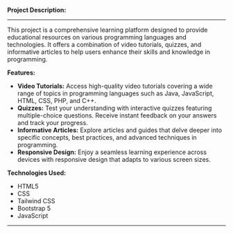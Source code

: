 **Project Description:**

---

This project is a comprehensive learning platform designed to provide educational resources on various programming languages and technologies. It offers a combination of video tutorials, quizzes, and informative articles to help users enhance their skills and knowledge in programming.

**Features:**
- **Video Tutorials:** Access high-quality video tutorials covering a wide range of topics in programming languages such as Java, JavaScript, HTML, CSS, PHP, and C++.
- **Quizzes:** Test your understanding with interactive quizzes featuring multiple-choice questions. Receive instant feedback on your answers and track your progress.
- **Informative Articles:** Explore articles and guides that delve deeper into specific concepts, best practices, and advanced techniques in programming.
- **Responsive Design:** Enjoy a seamless learning experience across devices with responsive design that adapts to various screen sizes.

**Technologies Used:**
- HTML5
- CSS
- Tailwind CSS
- Bootstrap 5
- JavaScript
  
---

